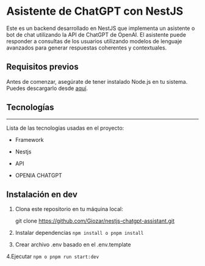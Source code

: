 # Asistente de ChatGPT con NestJS

Este es un backend desarrollado en NestJS que implementa un asistente o bot de chat utilizando la API de ChatGPT de OpenAI. El asistente puede responder a consultas de los usuarios utilizando modelos de lenguaje avanzados para generar respuestas coherentes y contextuales.

## Requisitos previos

Antes de comenzar, asegúrate de tener instalado Node.js en tu sistema. Puedes descargarlo desde [aquí](https://nodejs.org/).

## Tecnologías
***
Lista de las tecnologías usadas en el proyecto:
- Framework
* Nestjs
- API
* OPENIA CHATGPT

## Instalación en dev

1. Clona este repositorio en tu máquina local:

   git clone https://github.com/Giozar/nestjs-chatgpt-assistant.git

2. Instalar dependencias ```npm install o pnpm install```
 
 3. Crear archivo .env basado en el .env.template

 4.Ejecutar ```npm o pnpm run start:dev```